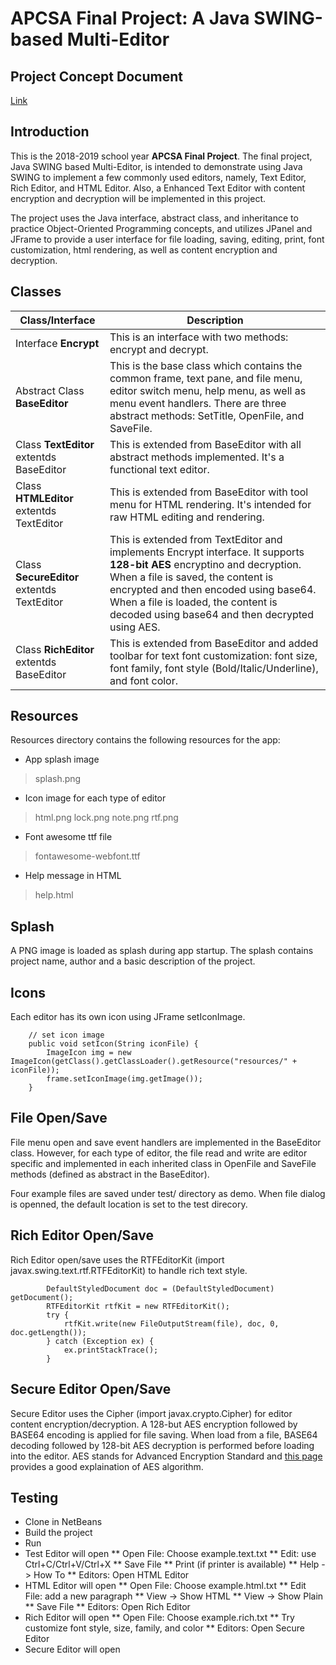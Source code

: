 # APCSA Final Project: A Java SWING-based Multi-Editor 

## Project Concept Document

[Link](https://docs.google.com/document/d/1K4kCTjnqTND0TbxBPEzNEEcZodzrgDc_SKsVpyzpQjc/edit)

## Introduction

This is the 2018-2019 school year **APCSA Final Project**. The final project, Java SWING based Multi-Editor, is intended to demonstrate using Java SWING to implement a few commonly used editors, namely, Text Editor, Rich Editor, and HTML Editor. Also, a Enhanced Text Editor with content encryption and decryption will be implemented in this project.

The project uses the Java interface, abstract class, and inheritance to practice Object-Oriented Programming concepts, and utilizes JPanel and JFrame to provide a user interface for file loading, saving, editing, print, font customization, html rendering, as well as content encryption and decryption.

## Classes

Class/Interface | Description
------------ | -------------
Interface **Encrypt** | This is an interface with two methods: encrypt and decrypt.
Abstract Class **BaseEditor** | This is the base class which contains the common frame, text pane, and file menu, editor switch menu, help menu, as well as menu event handlers. There are three abstract methods: SetTitle, OpenFile, and SaveFile.
Class **TextEditor** extentds BaseEditor | This is extended from BaseEditor with all abstract methods implemented. It's a functional text editor.
Class **HTMLEditor** extentds TextEditor | This is extended from BaseEditor with tool menu for HTML rendering. It's intended for raw HTML editing and rendering.
Class **SecureEditor** extentds TextEditor | This is extended from TextEditor and implements Encrypt interface. It supports **128-bit AES** encryptino and decryption. When a file is saved, the content is encrypted and then encoded using base64. When a file is loaded, the content is decoded using base64 and then decrypted using AES.
Class **RichEditor** extentds BaseEditor | This is extended from BaseEditor and added toolbar for text font customization: font size, font family, font style (Bold/Italic/Underline), and font color.

## Resources

Resources directory contains the following resources for the app:

* App splash image
> splash.png
* Icon image for each type of editor
> html.png
> lock.png
> note.png
> rtf.png
* Font awesome ttf file
> fontawesome-webfont.ttf
* Help message in HTML
> help.html
## Splash

A PNG image is loaded as splash during app startup. The splash contains project name, author and a basic description of the project.

## Icons

Each editor has its own icon using JFrame setIconImage.
```
    // set icon image
    public void setIcon(String iconFile) {
        ImageIcon img = new ImageIcon(getClass().getClassLoader().getResource("resources/" + iconFile));
        frame.setIconImage(img.getImage());
    }
```

## File Open/Save

File menu open and save event handlers are implemented in the BaseEditor class. However, for each type of editor, the file read and write are editor specific and implemented in each inherited class in OpenFile and SaveFile methods (defined as abstract in the BaseEditor).

Four example files are saved under test/ directory as demo. When file dialog is openned, the default location is set to the test direcory.

## Rich Editor Open/Save

Rich Editor open/save uses the RTFEditorKit (import javax.swing.text.rtf.RTFEditorKit) to handle rich text style.
```
        DefaultStyledDocument doc = (DefaultStyledDocument) getDocument();
        RTFEditorKit rtfKit = new RTFEditorKit();
        try {
            rtfKit.write(new FileOutputStream(file), doc, 0, doc.getLength());
        } catch (Exception ex) {
            ex.printStackTrace();
        }
```

## Secure Editor Open/Save

Secure Editor uses the Cipher (import javax.crypto.Cipher) for editor content encryption/decryption. A 128-but AES encryption followed by BASE64 encoding is applied for file saving. When load from a file, BASE64 decoding followed by 128-bit AES decryption is performed before loading into the editor. AES stands for Advanced Encryption Standard and [this page](https://www.comparitech.com/blog/information-security/what-is-aes-encryption/) provides a good explaination of AES algorithm.

## Testing

* Clone in NetBeans
* Build the project
* Run
* Test Editor will open
** Open File: Choose example.text.txt
** Edit: use Ctrl+C/Ctrl+V/Ctrl+X
** Save File
** Print (if printer is available)
** Help -> How To
** Editors: Open HTML Editor
* HTML Editor will open
** Open File: Choose example.html.txt
** Edit File: add a new paragraph
** View -> Show HTML
** View -> Show Plain
** Save File
** Editors: Open Rich Editor
* Rich Editor will open
** Open File: Choose example.rich.txt
** Try customize font style, size, family, and color
** Editors: Open Secure Editor
* Secure Editor will open

